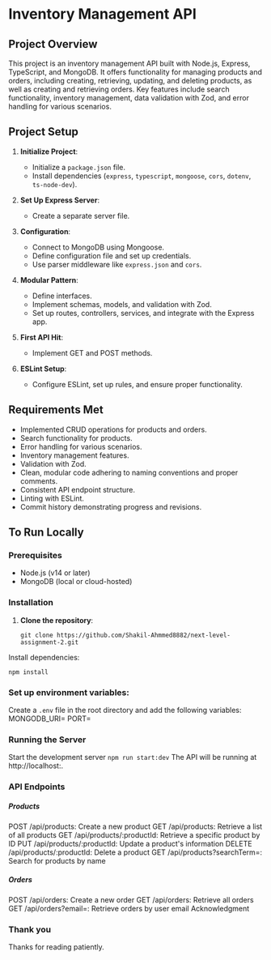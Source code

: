 # Inventory Management API

## Project Overview

This project is an inventory management API built with Node.js, Express, TypeScript, and MongoDB. It offers functionality for managing products and orders, including creating, retrieving, updating, and deleting products, as well as creating and retrieving orders. Key features include search functionality, inventory management, data validation with Zod, and error handling for various scenarios.

## Project Setup

1. **Initialize Project**:
   - Initialize a `package.json` file.
   - Install dependencies (`express`, `typescript`, `mongoose`, `cors`, `dotenv`, `ts-node-dev`).

2. **Set Up Express Server**:
   - Create a separate server file.

3. **Configuration**:
   - Connect to MongoDB using Mongoose.
   - Define configuration file and set up credentials.
   - Use parser middleware like `express.json` and `cors`.

4. **Modular Pattern**:
   - Define interfaces.
   - Implement schemas, models, and validation with Zod.
   - Set up routes, controllers, services, and integrate with the Express app.

5. **First API Hit**:
   - Implement GET and POST methods.
   
6. **ESLint Setup**:
   - Configure ESLint, set up rules, and ensure proper functionality.

## Requirements Met

- Implemented CRUD operations for products and orders.
- Search functionality for products.
- Error handling for various scenarios.
- Inventory management features.
- Validation with Zod.
- Clean, modular code adhering to naming conventions and proper comments.
- Consistent API endpoint structure.
- Linting with ESLint.
- Commit history demonstrating progress and revisions.

## To Run Locally

### Prerequisites

- Node.js (v14 or later)
- MongoDB (local or cloud-hosted)

### Installation

1. **Clone the repository**:

   ```
   git clone https://github.com/Shakil-Ahmmed8882/next-level-assignment-2.git
Install dependencies:

 `npm install`
 
### Set up environment variables:
Create a `.env`  file in the root directory and add the following variables:
MONGODB_URI=<your-mongodb-uri>
PORT=<desired-port>
### Running the Server
Start the development server
`npm run start:dev`
The API will be running at http://localhost:<PORT>.

### API Endpoints
##### Products
POST /api/products: Create a new product
GET /api/products: Retrieve a list of all products
GET /api/products/:productId: Retrieve a specific product by ID
PUT /api/products/:productId: Update a product's information
DELETE /api/products/:productId: Delete a product
GET /api/products?searchTerm=<term>: Search for products by name


##### Orders
POST /api/orders: Create a new order
GET /api/orders: Retrieve all orders
GET /api/orders?email=<email>: Retrieve orders by user email
Acknowledgment

### Thank you
Thanks for reading patiently. 
